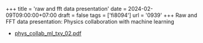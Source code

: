 +++
title = 'raw and fft data presentation'
date = 2024-02-09T09:00:00+07:00
draft = false
tags = ['fi8094']
url = '0939'
+++
Raw and FFT data presentation: Physics collaboration with machine learning
<!--more-->

+ [phys_collab_ml_txy_02.pdf](https://osf.io/2k37r)
